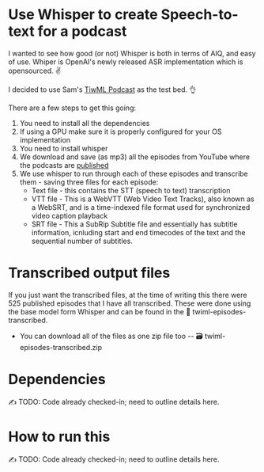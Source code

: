 # Use Whisper to create Speech-to-text for a podcast
I wanted to see how good (or not) Whisper is both in terms of AIQ, and easy of use. Whiper is OpenAI's newly released ASR implementation which is opensourced. :v:	

I decided to use Sam's [TiwML Podcast](https://twimlai.com/podcast/twimlai/) as the test bed. :ok_hand:

There are a few steps to get this going:
1. You need to install all the dependencies
2. If using a GPU make sure it is properly configured for your OS implementation
3. You need to install whisper
4. We download and save (as mp3) all the episodes from YouTube where the podcasts are [published](https://www.youtube.com/playlist?list=PLILZm3MRkvH83C46bZ4rPmB-jKWBltWkP)
5. We use whisper to run through each of these episodes and transcribe them - saving three files for each episode:
    - Text file - this contains the STT (speech to text) transcription
    - VTT file - This is a WebVTT (Web Video Text Tracks), also known as a WebSRT, and is a time-indexed file format used for synchronized video caption playback
    - SRT file - This a SubRip Subtitle file and essentially has subtitle information, icnluding  start and end timecodes of the text and the sequential number of subtitles.

# Transcribed output files
If you just want the transcribed files, at the time of writing this there were 525 published episodes that I have all transcribed. These were done using the base model form Whisper and can be found in the :file_folder:	twiml-episodes-transcribed. 
  - You can download all of the files as one zip file too -- :card_file_box:	twiml-episodes-transcribed.zip 

# Dependencies
:writing_hand:	TODO: Code already checked-in; need to outline details here.

# How to run this
:writing_hand:	TODO: Code already checked-in; need to outline details here.

